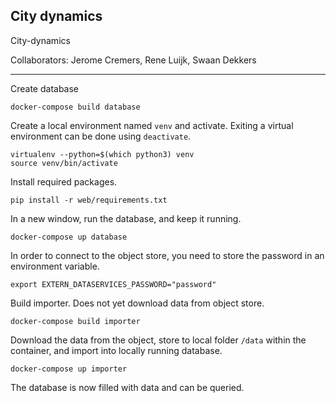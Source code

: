 ## City dynamics ##

City-dynamics

Collaborators: Jerome Cremers, Rene Luijk, Swaan Dekkers

---

Create database

```
docker-compose build database
```

Create a local environment named `venv` and activate. Exiting a virtual environment can be done using `deactivate`.

```
virtualenv --python=$(which python3) venv
source venv/bin/activate
```

Install required packages.

```
pip install -r web/requirements.txt
```

In a new window, run the database, and keep it running.

```
docker-compose up database
```

In order to connect to the object store, you need to store the password in an environment variable.

```
export EXTERN_DATASERVICES_PASSWORD="password"
```

Build importer. Does not yet download data from object store.

```
docker-compose build importer
```

Download the data from the object, store to local folder `/data` within the container, and import into locally running database.

```
docker-compose up importer
```

The database is now filled with data and can be queried.
